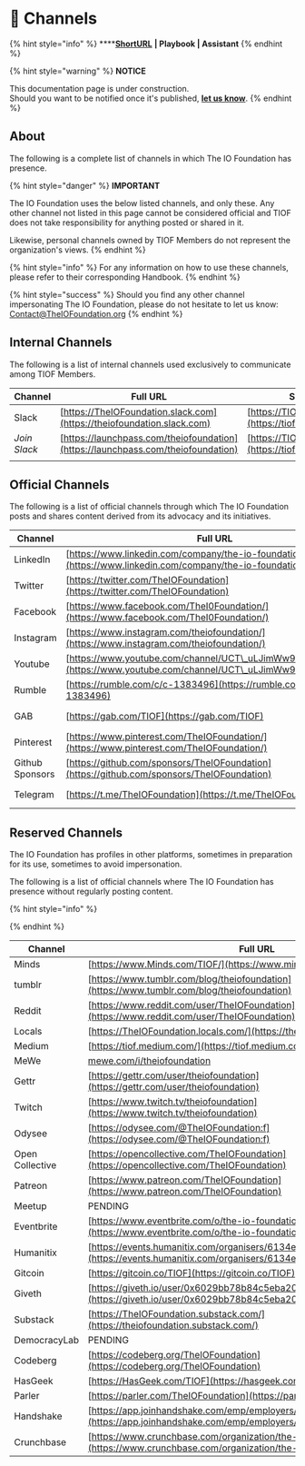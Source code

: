 # 📓 Channels

{% hint style="info" %}
****[**ShortURL**](https://tiof.click/TIOFChannels) **| Playbook | Assistant**
{% endhint %}

{% hint style="warning" %}
**NOTICE**

This documentation page is under construction.\
Should you want to be notified once it's published, [**let us know**](https://tiof.click/TIOFTarianUpdatesService).
{% endhint %}

## About

The following is a complete list of channels in which The IO Foundation has presence.

{% hint style="danger" %}
**IMPORTANT**

The IO Foundation uses the below listed channels, and only these. Any other channel not listed in this page cannot be considered official and TIOF does not take responsibility for anything posted or shared in it.

Likewise, personal channels owned by TIOF Members do not represent the organization's views.&#x20;
{% endhint %}

{% hint style="info" %}
For any information on how to use these channels, please refer to their corresponding Handbook.
{% endhint %}

{% hint style="success" %}
Should you find any other channel impersonating The IO Foundation, please do not hesitate to let us know: Contact@TheIOFoundation.org
{% endhint %}

## Internal Channels

The following is a list of internal channels used exclusively to communicate among TIOF Members.

| Channel      | Full URL                                                                         | ShortURL                                                     |
| ------------ | -------------------------------------------------------------------------------- | ------------------------------------------------------------ |
| Slack        | [https://TheIOFoundation.slack.com](https://theiofoundation.slack.com)           | [https://TIOF.Click/Slack](https://tiof.click/Slack)         |
| _Join Slack_ | [https://launchpass.com/theiofoundation](https://launchpass.com/theiofoundation) | [https://TIOF.Click/JoinSlack](https://tiof.click/JoinSlack) |
|              |                                                                                  |                                                              |

## Official Channels

The following is a list of official channels through which The IO Foundation posts and shares content derived from its advocacy and its initiatives.

| Channel         | Full URL                                                                                                               | ShortURL                                                               |
| --------------- | ---------------------------------------------------------------------------------------------------------------------- | ---------------------------------------------------------------------- |
| LinkedIn        | [https://www.linkedin.com/company/the-io-foundation](https://www.linkedin.com/company/the-io-foundation)               | [https://TIOF.Click/TIOFLinkedIn](https://tiof.click/TIOFLinkedIn)     |
| Twitter         | [https://twitter.com/TheIOFoundation](https://twitter.com/TheIOFoundation)                                             | [https://TIOF.Click/TIOFTwitter](https://tiof.click/TIOFTwitter)       |
| Facebook        | [https://www.facebook.com/TheI0Foundation/](https://www.facebook.com/TheI0Foundation/)                                 | [https://TIOF.Click/TIOFFacebook](https://tiof.click/TIOFFacebook)     |
| Instagram       | [https://www.instagram.com/theiofoundation/](https://www.instagram.com/theiofoundation/)                               | [https://TIOF.Click/TIOFInstagram](https://tiof.click/TIOFInstagram)   |
| Youtube         | [https://www.youtube.com/channel/UCT\_uLJimWw9TLRPHtAtoPyQ](https://www.youtube.com/channel/UCT\_uLJimWw9TLRPHtAtoPyQ) | [https://TIOF.Click/TIOFYoutube](https://tiof.click/TIOFYoutube)       |
| Rumble          | [https://rumble.com/c/c-1383496](https://rumble.com/c/c-1383496)                                                       | [https://TIOF.Click/TIOFRumble](https://tiof.click/TIOFRumble)         |
| GAB             | [https://gab.com/TIOF](https://gab.com/TIOF)                                                                           | [https://TIOF.Click/TIOFGAB](https://tiof.click/TIOFGAB)               |
| Pinterest       | [https://www.pinterest.com/TheIOFoundation/](https://www.pinterest.com/TheIOFoundation/)                               | [https://TIOF.Click/TIOFPinterest](https://tiof.click/TIOFPinterest)   |
| Github Sponsors | [https://github.com/sponsors/TheIOFoundation](https://github.com/sponsors/TheIOFoundation)                             | [https://TIOF.Click/TIOFGHSponsors](https://tiof.click/TIOFGHSponsors) |
| Telegram        | [https://t.me/TheIOFoundation](https://t.me/TheIOFoundation)                                                           | [https://TIOF.Click/TIOFTelegram](https://tiof.click/TIOFTelegram)     |

## Reserved Channels

The IO Foundation has profiles in other platforms, sometimes in preparation for its use, sometimes to avoid impersonation.

The following is a list of official channels where The IO Foundation has presence without regularly posting content.

{% hint style="info" %}

{% endhint %}

| Channel         | Full URL                                                                                                                               | ShortURL |
| --------------- | -------------------------------------------------------------------------------------------------------------------------------------- | -------- |
| Minds           | [https://www.Minds.com/TIOF/](https://www.minds.com/TIOF/)                                                                             | N/A      |
| tumblr          | [https://www.tumblr.com/blog/theiofoundation](https://www.tumblr.com/blog/theiofoundation)                                             | N/A      |
| Reddit          | [https://www.reddit.com/user/TheIOFoundation](https://www.reddit.com/user/TheIOFoundation)                                             | N/A      |
| Locals          | [https://TheIOFoundation.locals.com/](https://theiofoundation.locals.com/)                                                             | N/A      |
| Medium          | [https://tiof.medium.com/](https://tiof.medium.com/)                                                                                   | N/A      |
| MeWe            | [mewe.com/i/theiofoundation](https://mewe.com/i/theiofoundation)                                                                       | N/A      |
| Gettr           | [https://gettr.com/user/theiofoundation](https://gettr.com/user/theiofoundation)                                                       | N/A      |
| Twitch          | [https://www.twitch.tv/theiofoundation](https://www.twitch.tv/theiofoundation)                                                         | N/A      |
| Odysee          | [https://odysee.com/@TheIOFoundation:f](https://odysee.com/@TheIOFoundation:f)                                                         | N/A      |
| Open Collective | [https://opencollective.com/TheIOFoundation](https://opencollective.com/TheIOFoundation)                                               | N/A      |
| Patreon         | [https://www.patreon.com/TheIOFoundation](https://www.patreon.com/TheIOFoundation)                                                     | N/A      |
| Meetup          | PENDING                                                                                                                                | N/A      |
| Eventbrite      | [https://www.eventbrite.com/o/the-io-foundation-18905843961](https://www.eventbrite.com/o/the-io-foundation-18905843961)               | N/A      |
| Humanitix       | [https://events.humanitix.com/organisers/6134e84b8c637f0e6551c11a](https://events.humanitix.com/organisers/6134e84b8c637f0e6551c11a)   | N/A      |
| Gitcoin         | [https://gitcoin.co/TIOF](https://gitcoin.co/TIOF)                                                                                     | N/A      |
| Giveth          | [https://giveth.io/user/0x6029bb78b84c5eba20a375a4441ed94c98b2be11](https://giveth.io/user/0x6029bb78b84c5eba20a375a4441ed94c98b2be11) | N/A      |
| Substack        | [https://TheIOFoundation.substack.com/](https://theiofoundation.substack.com/)                                                         | N/A      |
| DemocracyLab    | PENDING                                                                                                                                | N/A      |
| Codeberg        | [https://codeberg.org/TheIOFoundation](https://codeberg.org/TheIOFoundation)                                                           | N/A      |
| HasGeek         | [https://HasGeek.com/TIOF](https://hasgeek.com/TIOF)                                                                                   | N/A      |
| Parler          | [https://parler.com/TheIOFoundation](https://parler.com/TheIOFoundation)                                                               | N/A      |
| Handshake       | [https://app.joinhandshake.com/emp/employers/705577](https://app.joinhandshake.com/emp/employers/705577)                               | N/A      |
| Crunchbase      | [https://www.crunchbase.com/organization/the-io-foundation](https://www.crunchbase.com/organization/the-io-foundation)                 | N/A      |
